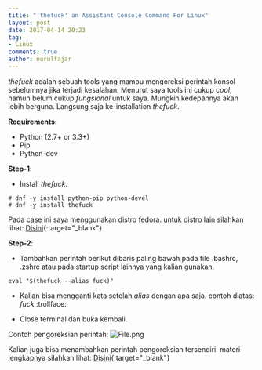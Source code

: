 ```yaml
---
title: "'thefuck' an Assistant Console Command For Linux"
layout: post
date: 2017-04-14 20:23
tag:
- Linux
comments: true
author: nurulfajar
---
```

*thefuck* adalah sebuah tools yang mampu mengoreksi perintah konsol sebelumnya jika terjadi kesalahan.
Menurut saya tools ini cukup *cool*, namun belum cukup *fungsional* untuk saya. Mungkin kedepannya akan lebih berguna.
Langsung saja ke-installation *thefuck*.

**Requirements:**
- Python (2.7+ or 3.3+)
- Pip
- Python-dev

**Step-1**:
- Install *thefuck*.
```
# dnf -y install python-pip python-devel
# dnf -y install thefuck
```
Pada case ini saya menggunakan distro fedora.
untuk distro lain silahkan lihat: [Disini](https://github.com/nvbn/thefuck/wiki/Installation){:target="_blank"}

**Step-2**:
- Tambahkan perintah berikut dibaris paling bawah pada file <span class="evidence">.bashrc, .zshrc</span> atau pada startup script lainnya yang kalian gunakan.
```
eval "$(thefuck --alias fuck)"
```
- Kalian bisa mengganti kata setelah *alias* dengan apa saja. contoh diatas: *fuck* :trollface:

- Close terminal dan buka kembali.

Contoh pengoreksian perintah:
![File.png]({{images.baseurl}}/assets/images/thefuck.png)

Kalian juga bisa menambahkan perintah pengoreksian tersendiri.
materi lengkapnya silahkan lihat: [Disini](https://github.com/nvbn/thefuck){:target="_blank"}
